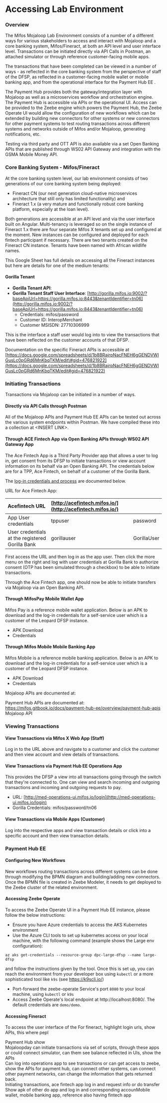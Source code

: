 # Accessing Lab Environment

### Overview

The Mifos Mojaloop Lab Environment consists of a number of a different ways for various stakeholders to access and interact with Mojaloop and a core banking system, Mifos/Fineract, at both an API level and user interface level. Transactions can be initiated directly via API Calls in Postman, an attached simulator or through reference customer-facing mobile apps. 

The transactions that have been completed can be viewed in a number of ways - as reflected in the core banking system from the perspective of staff of the DFSP, as reflected in a customer-facing mobile wallet or mobile banking app, and from the operational interface for the Payment Hub EE .  

The Payment Hub provides both the gateway/integration layer with Mojaloop as well as a microservices workflow and orchestration engine. The Payment Hub is accessible via APIs or the operational UI. Access can be provided to the Zeebe engine which powers the Payment Hub, the Zeebe Operate UI would allow the configuration of new workflows which can be extended by building new connectors for other systems or new connectors for other payment systems to test routing transactions across different systems and networks outside of Mifos and/or Mojaloop, generating notifications, etc. 

Testing via third party and OTT API is also available via a set Open Banking APIs that are published through WS02 API Gateway and integration with the GSMA Mobile Money API.   


### Core Banking System - Mifos/Fineract

At the core banking system level, our lab environment consists of two generations of our core banking system being deployed:

* Fineract CN \(our next generation cloud-native microservices architecture that still only has limited functionality\) and
* Fineract 1.x \(a very mature and functionally robust core banking platform, especially at the loan level\). 

Both generations are accessible at an API level and via the user interface built on Angular. Multi-tenancy is leveraged so on the single instance of Fineract 1.x there are four separate Mifos X tenants set up and configured at the moment. New instances can be configured and deployed for each fintech participant if necessary. There are two tenants created on the Fineract CN instance. Tenants have been named with African wildlife names.   


This Google Sheet has full details on accessing all the Fineract instances but here are details for one of the medium tenants:

####  Gorilla Tenant

* **Gorilla Tenant API**: 
* **Gorilla Tenant Staff User Interface**: [http://gorilla.mifos.io:9002/?baseApiUrl=https://gorilla.mifos.io:8443&tenantIdentifier=tn06](http://gorilla.mifos.io:9002/?baseApiUrl=https://gorilla.mifos.io:8443&tenantIdentifier=tn06)
  * Credentials: mifos/password
  * Customer ID: InteropMerchant
  * Customer MSISDN: 27710306999

This is the interface a staff user would log into to view the transactions that have been reflected on the customer accounts of that DFSP.   


Documentation on the specific Fineract APIs is accessible at [https://docs.google.com/spreadsheets/d/1b8BRajrpNacFNEH6gGENDVWIGusLc0pGRd6MnKbqTKM/edit\#gid=476821922](https://docs.google.com/spreadsheets/d/1b8BRajrpNacFNEH6gGENDVWIGusLc0pGRd6MnKbqTKM/edit#gid=476821922)  


### Initiating Transactions 

Transactions via Mojaloop can be initiated in a number of ways.

####  Directly via API Calls through Postman

All of the Mojaloop APIs and Payment Hub EE APIs can be tested out across the various system endpoints within Postman. We have compiled these into a collection at &lt;INSERT LINK&gt;.   


#### Through ACE Fintech App via Open Banking APIs through WS02 API Gateway App

The Ace Fintech App is a Third Party Provider app that allows a user to log in, get consent from its DFSP to initiate transactions or view account information on its behalf via an Open Banking API. The credentials below are for a TPP, Ace Fintech, on behalf of a customer of the Gorilla Bank. 

The [log-in credentials and process](https://docs.google.com/spreadsheets/d/1b8BRajrpNacFNEH6gGENDVWIGusLc0pGRd6MnKbqTKM/edit#gid=481267967) are documented below. 

URL for Ace Fintech App: 

| Acefintech URL | [http://acefintech.mifos.io/](http://acefintech.mifos.io/) |  |
| :--- | :--- | :--- |
| App User credentials | tppuser | password |
| User credentials at the registered Gorilla Bank | gorillauser | GorillaUser |

First access the URL and then log in as the app user. Then click the more menu on the right and log with user credentials at Gorilla Bank to authorize consent \(OTP has been simulated through a checkbox\) to be able to initiate transactions.

Through the Ace Fintech app, one should now be able to initiate transfers via Mojaloop via an Open Banking API. 

####  Through MifosPay Mobile Wallet App

Mifos Pay is a reference mobile wallet application. Below is an APK to download and the log-in credentials for a self-service user which is a customer of the Leopard DFSP instance. 

* APK Download
* Credentials 

#### Through Mifos Mobile Mobile Banking App

Mifos Mobile is a reference mobile banking application. Below is an APK to download and the log-in credentials for a self-service user which is a customer of the Leopard DFSP instance.

* APK Download
* Credentials 

  
Mojaloop APIs are documented at:

Payment Hub APIs are documented at: https://mifos.gitbook.io/docs/payment-hub-ee/overview/payment-hub-apis  
Mojaloop API 

###  Viewing Transactions

#### View Transactions via Mifos X Web App \(Staff\)

Log in to the URL above and navigate to a customer and click the customer and then view account and view details of transactions. 

####  View Transactions via Payment Hub EE Operations App

This provides the DFSP a view into all transactions going through the switch that they're connected to. One can view and search incoming and outgoing transactions and incoming and outgoing requests to pay. 

* URL: [http://med-operations-ui.mifos.io/login](http://med-operations-ui.mifos.io/login)
* Gorilla Credentials: mifos/password/tn06

####  View Transactions via Mobile Apps \(Customer\)

Log into the respective apps and view transaction details or click into a specific account and then view transaction details. 

### Payment Hub EE

#### Configuring New Workflows 

New workflows routing transactions across different systems can be done through modifying the BPMN diagram and building/adding new connectors. Once the BPMN file is created in Zeebe Modeler, it needs to get deployed to the Zeebe cluster of the related environment.

#### Accessing Zeebe Operate

To access the Zeebe Operate UI in a Payment Hub EE instance, please follow the below instructions:

* Ensure you have Azure credentials to access the AKS Kubernetes environment
* Use the Azure CLI tools to set up kubernetes access on your local machine, with the following command (example shows the Large env configuration):
```
az aks get-credentials --resource-group dpc-large-dfsp --name large-dfsp
```
  and follow the instructions given by the tool. Once this is set up, you can reach the environment from your developer box using `kubectl` or a more sophisticated tool like `k9s` (see https://k9scli.io/)
* Port-forward the zeebe-operate Service's port `8080` to your local machine, using `kubectl` or `k9s`
* Access Zeebe Operate's local endpoint at http://localhost:8080/. The default credentials are `demo/demo`.

#### Accessing Fineract 
  
To access the user interface of the For fineract, highlight login urls, show APIs, this where pepl  
  
Payment Hub show   
Mojaloopday can initiate transactions via set of scripts, through these apps or could connect simulator, can them see balance reflected in UIs, show the APIs  
Can log into operations app to see transactions or can get access to zeebe, show the APIs for payment hub, can connect other systems, can connect other payment networks, can change the information that gets returned back.  
Initiating transactions, ace fintech app log in and request info or do transfer  
Show apk of other do app and log in and corresponding accounMobile wallet, mobile banking app, reference also having fintech app 

